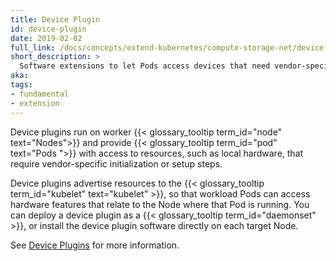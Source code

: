 ```yaml
---
title: Device Plugin
id: device-plugin
date: 2019-02-02
full_link: /docs/concepts/extend-kubernetes/compute-storage-net/device-plugins/
short_description: >
  Software extensions to let Pods access devices that need vendor-specific initialization or setup
aka:
tags:
- fundamental
- extension
---
```

 Device plugins run on worker
{{< glossary_tooltip term_id="node" text="Nodes">}} and provide
{{< glossary_tooltip term_id="pod" text="Pods ">}} with access to resources,
such as local hardware, that require vendor-specific initialization or setup
steps.

<!--more-->

Device plugins advertise resources to the
{{< glossary_tooltip term_id="kubelet" text="kubelet" >}}, so that workload
Pods can access hardware features that relate to the Node where that Pod is running.
You can deploy a device plugin as a {{< glossary_tooltip term_id="daemonset" >}},
or install the device plugin software directly on each target Node.

See
[Device Plugins](/docs/concepts/extend-kubernetes/compute-storage-net/device-plugins/)
for more information.
